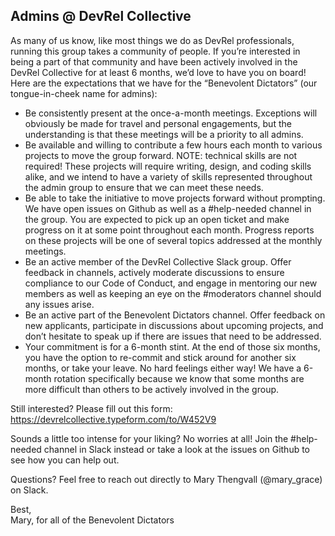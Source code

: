 ## Admins @ DevRel Collective

As many of us know, like most things we do as DevRel professionals, running this group takes a community of people. If you’re interested in being a part of that community and have been actively involved in the DevRel Collective for at least 6 months, we’d love to have you on board! Here are the expectations that we have for the “Benevolent Dictators” (our tongue-in-cheek name for admins):

* Be consistently present at the once-a-month meetings. Exceptions will obviously be made for travel and personal engagements, but the understanding is that these meetings will be a priority to all admins.
* Be available and willing to contribute a few hours each month to various projects to move the group forward. NOTE: technical skills are not required! These projects will require writing, design, and coding skills alike, and we intend to have a variety of skills represented throughout the admin group to ensure that we can meet these needs.
* Be able to take the initiative to move projects forward without prompting. We have open issues on Github as well as a #help-needed channel in the group. You are expected to pick up an open ticket and make progress on it at some point throughout each month. Progress reports on these projects will be one of several topics addressed at the monthly meetings.
* Be an active member of the DevRel Collective Slack group. Offer feedback in channels, actively moderate discussions to ensure compliance to our Code of Conduct, and engage in mentoring our new members as well as keeping an eye on the #moderators channel should any issues arise.
* Be an active part of the Benevolent Dictators channel. Offer feedback on new applicants, participate in discussions about upcoming projects, and don’t hesitate to speak up if there are issues that need to be addressed.
* Your commitment is for a 6-month stint. At the end of those six months, you have the option to re-commit and stick around for another six months, or take your leave. No hard feelings either way! We have a 6-month rotation specifically because we know that some months are more difficult than others to be actively involved in the group.

Still interested? Please fill out this form: https://devrelcollective.typeform.com/to/W452V9

Sounds a little too intense for your liking? No worries at all! Join the #help-needed channel in Slack instead or take a look at the issues on Github to see how you can help out.

Questions? Feel free to reach out directly to Mary Thengvall (@mary_grace) on Slack.

Best,  
Mary, for all of the Benevolent Dictators
